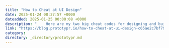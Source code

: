 ```yaml
---
title: "How to Cheat at UI Design"
date: 2025-01-24 08:27:57 +0000
dateadded: 2025-01-25 00:00:08 +0000
description: "    Here are my two big cheat codes for designing and building great products, even if you don’t know everything about UX/UI design and code.  Continue reading on Prototypr »  "
link: "https://blog.prototypr.io/how-to-cheat-at-ui-design-c05ae2c7bf79?source=rss----eb297ea1161a---4"
category:
directory: _directory/prototypr.md
---
```

